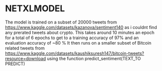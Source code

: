 # NETXLMODEL
The model is trained on a subset of 20000 tweets from https://www.kaggle.com/datasets/kazanova/sentiment140 as i couldnt find any prerated tweets about crypto.
This takes around 10 minutes an epoch for a total of 6 epochs to get to a training accuracy of 97% and an evaluation accuracy of ~80 %
It then runs on a smaller subset of Bitcoin related tweets from https://www.kaggle.com/datasets/kaushiksuresh147/bitcoin-tweets?resource=download using the function predict_sentiment(TEXT_TO PREDICT)

